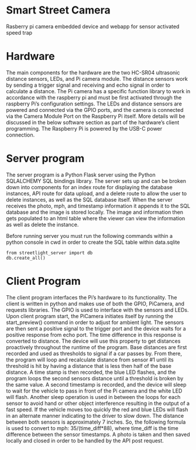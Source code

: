 # Smart Street Camera
 Rasberry pi camera embedded device and webapp for sensor activated speed trap

# Hardware
The main components for the hardware are the two HC-SR04 ultrasonic distance sensors, LEDs, and Pi camera module. The distance sensors work by sending a trigger signal and receiving and echo signal in order to calculate a distance. The Pi camera has a specific function library to work in accordance with the raspberry pi and must be first activated through the raspberry Pi’s configuration settings. The LEDs and distance sensors are powered and connected via the GPIO ports, and the camera is connected via the Camera Module Port on the Raspberry Pi itself. More details will be discussed in the below software section as part of the hardware’s client programming. The Raspberry Pi is powered by the USB-C power connection.

# Server program
The server program is a Python Flask server using the Python SQLALCHEMY SQL bindings library. The server sets up and can be broken down into components for an index route for displaying the database instances, API route for data upload, and a delete route to allow the user to delete instances, as well as the SQL database itself. When the server receives the photo, mph, and timestamp information it appends it to the SQL database and the image is stored locally. The image and information then gets populated to an html table where the viewer can view the information as well as delete the instance.

Before running server you must run the following commands within a python console in cwd in order to create the SQL table within data.sqlite

```
from streetlight_server import db
db.create_all()
```


# Client Program

The client program interfaces the Pi’s hardware to its functionality. The client is written in python and makes use of both the GPIO, PiCamera, and requests libraries. The GPIO is used to interface with the sensors and LEDs. Upon client program start, the PiCamera initiates itself by running the start_preview() command in order to adjust for ambient light. The sensors are then sent a positive signal to the trigger port and the device waits for a positive response from echo port. The time difference in this response is converted to distance. The device will use this property to get distances proactively throughout the runtime of the program. Base distances are first recorded and used as thresholds to signal if a car passes by. From there, the program will loop and recalculate distance from sensor #1 until its threshold is hit by having a distance that is less then half of the base distance. A time stamp is then recorded, the blue LED flashes, and the program loops the second sensors distance until a threshold is broken by the same value. A second timestamp is recorded, and the device will sleep to wait for the vehicle to pass in front of the Pi camera and the white LED will flash. Another sleep operation is used in between the loops for each sensor to avoid hand or other object interference resulting in the output of a fast speed. If the vehicle moves too quickly the red and blue LEDs will flash in an alternate manner indicating to the driver to slow down. The distance between both sensors is approximately 7 inches. So, the following formula is used to convert to mph: 35/(time_diff*88), where time_diff is the time difference between the sensor timestamps. A photo is taken and then saved locally and closed in order to be handled by the API post request.
